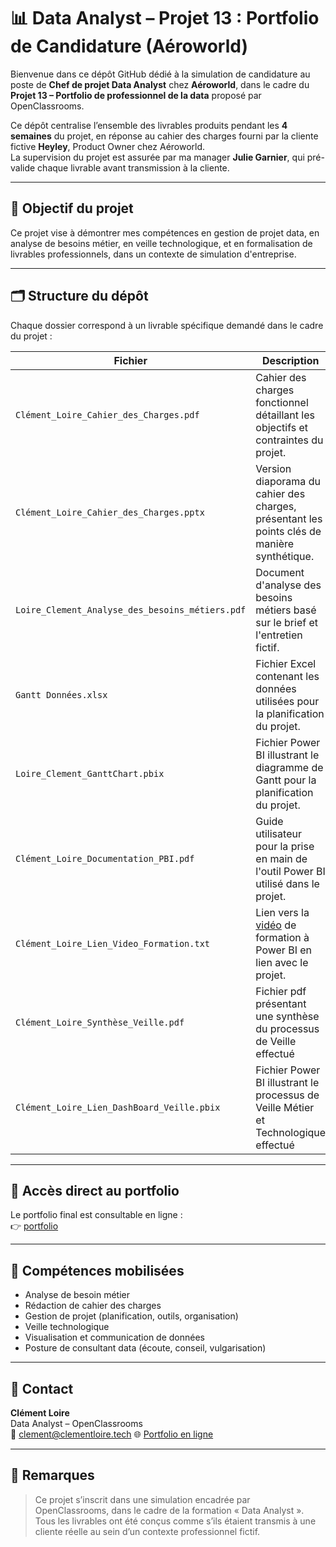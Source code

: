 # 📊 Data Analyst – Projet 13 : Portfolio de Candidature (Aéroworld)

Bienvenue dans ce dépôt GitHub dédié à la simulation de candidature au poste de **Chef de projet Data Analyst** chez **Aéroworld**, dans le cadre du **Projet 13 – Portfolio de professionnel de la data** proposé par OpenClassrooms.

Ce dépôt centralise l’ensemble des livrables produits pendant les **4 semaines** du projet, en réponse au cahier des charges fourni par la cliente fictive **Heyley**, Product Owner chez Aéroworld.  
La supervision du projet est assurée par ma manager **Julie Garnier**, qui pré-valide chaque livrable avant transmission à la cliente.

---

## 🧭 Objectif du projet

Ce projet vise à démontrer mes compétences en gestion de projet data, en analyse de besoins métier, en veille technologique, et en formalisation de livrables professionnels, dans un contexte de simulation d'entreprise.

---

## 🗂️ Structure du dépôt

Chaque dossier correspond à un livrable spécifique demandé dans le cadre du projet :

| Fichier | Description |
|---------|-------------|
| `Clément_Loire_Cahier_des_Charges.pdf` | Cahier des charges fonctionnel détaillant les objectifs et contraintes du projet. |
| `Clément_Loire_Cahier_des_Charges.pptx` | Version diaporama du cahier des charges, présentant les points clés de manière synthétique. |
| `Loire_Clement_Analyse_des_besoins_métiers.pdf` | Document d'analyse des besoins métiers basé sur le brief et l'entretien fictif. |
| `Gantt Données.xlsx` | Fichier Excel contenant les données utilisées pour la planification du projet. |
| `Loire_Clement_GanttChart.pbix` | Fichier Power BI illustrant le diagramme de Gantt pour la planification du projet. |
| `Clément_Loire_Documentation_PBI.pdf` | Guide utilisateur pour la prise en main de l'outil Power BI utilisé dans le projet. |
| `Clément_Loire_Lien_Video_Formation.txt` | Lien vers la [vidéo](https://youtu.be/ZYH5IJp-tp8) de formation à Power BI en lien avec le projet. |
| `Clément_Loire_Synthèse_Veille.pdf` | Fichier pdf présentant une synthèse du processus de Veille effectué |
| `Clément_Loire_Lien_DashBoard_Veille.pbix` | Fichier Power BI illustrant le processus de Veille Métier et Technologique effectué |

---

## 🔗 Accès direct au portfolio

Le portfolio final est consultable en ligne :  
👉 [portfolio](https://sandybrown-toad-242438.hostingersite.com/)

---

## 🧠 Compétences mobilisées

- Analyse de besoin métier
- Rédaction de cahier des charges
- Gestion de projet (planification, outils, organisation)
- Veille technologique
- Visualisation et communication de données
- Posture de consultant data (écoute, conseil, vulgarisation)

---

## 📩 Contact

**Clément Loire**  
Data Analyst – OpenClassrooms  
📧 clement@clementloire.tech
🌐 [Portfolio en ligne](https://sandybrown-toad-242438.hostingersite.com/)

---

## 📄 Remarques

> Ce projet s’inscrit dans une simulation encadrée par OpenClassrooms, dans le cadre de la formation « Data Analyst ».  
> Tous les livrables ont été conçus comme s’ils étaient transmis à une cliente réelle au sein d’un contexte professionnel fictif.

